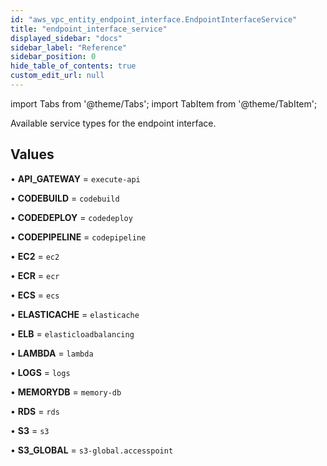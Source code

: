 ```yaml
---
id: "aws_vpc_entity_endpoint_interface.EndpointInterfaceService"
title: "endpoint_interface_service"
displayed_sidebar: "docs"
sidebar_label: "Reference"
sidebar_position: 0
hide_table_of_contents: true
custom_edit_url: null
---
```


import Tabs from '@theme/Tabs';
import TabItem from '@theme/TabItem';

Available service types for the endpoint interface.

## Values

• **API\_GATEWAY** = `execute-api`

• **CODEBUILD** = `codebuild`

• **CODEDEPLOY** = `codedeploy`

• **CODEPIPELINE** = `codepipeline`

• **EC2** = `ec2`

• **ECR** = `ecr`

• **ECS** = `ecs`

• **ELASTICACHE** = `elasticache`

• **ELB** = `elasticloadbalancing`

• **LAMBDA** = `lambda`

• **LOGS** = `logs`

• **MEMORYDB** = `memory-db`

• **RDS** = `rds`

• **S3** = `s3`

• **S3\_GLOBAL** = `s3-global.accesspoint`
